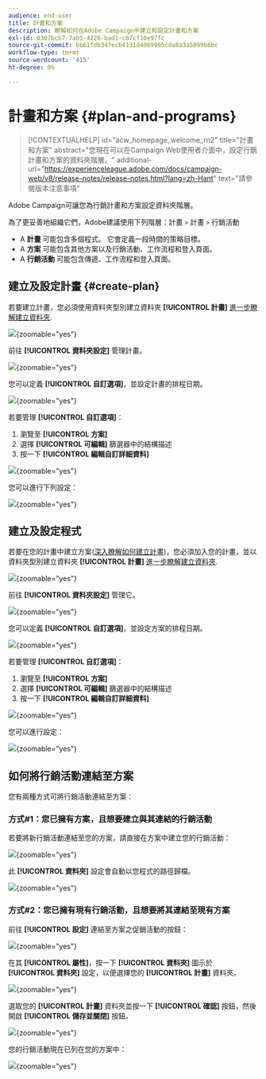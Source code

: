 ```yaml
---
audience: end-user
title: 計畫和方案
description: 瞭解如何在Adobe Campaign中建立和設定計畫和方案
exl-id: 0307bcb7-7ab5-4226-bad1-cb7cf10e97fc
source-git-commit: bb61fdb34fecb4131d4069965cda8a3a5099b6bc
workflow-type: tm+mt
source-wordcount: '415'
ht-degree: 0%

---
```


# 計畫和方案 {#plan-and-programs}

>[!CONTEXTUALHELP]
>id="acw_homepage_welcome_rn2"
>title="計畫和方案"
>abstract="您現在可以在Campaign Web使用者介面中，設定行銷計畫和方案的資料夾階層。"
>additional-url="https://experienceleague.adobe.com/docs/campaign-web/v8/release-notes/release-notes.html?lang=zh-Hant" text="請參閱版本注意事項"

Adobe Campaign可讓您為行銷計畫和方案設定資料夾階層。

為了更妥善地組織它們，Adobe建議使用下列階層：計畫 `>` 計畫 `>` 行銷活動

* A **計畫** 可能包含多個程式。 它會定義一段時間的策略目標。
* A **方案** 可能包含其他方案以及行銷活動、工作流程和登入頁面。
* A **行銷活動** 可能包含傳遞、工作流程和登入頁面。

## 建立及設定計畫 {#create-plan}

若要建立計畫，您必須使用資料夾型別建立資料夾 **[!UICONTROL 計畫]** [進一步瞭解建立資料夾](create-manage-folder.md).

![](assets/plan_create.png){zoomable="yes"}

前往 **[!UICONTROL 資料夾設定]** 管理計畫。

![](assets/plan_settings.png){zoomable="yes"}

您可以定義 **[!UICONTROL 自訂選項]**，並設定計畫的排程日期。

![](assets/plan_options.png){zoomable="yes"}

若要管理  **[!UICONTROL 自訂選項]**：

1. 瀏覽至 **[!UICONTROL 方案]**
1. 選擇 **[!UICONTROL 可編輯]** 篩選器中的結構描述
1. 按一下 **[!UICONTROL 編輯自訂詳細資料]**

![](assets/plan_edit.png){zoomable="yes"}

您可以進行下列設定：

![](assets/plan_customfields.png){zoomable="yes"}

## 建立及設定程式

若要在您的計畫中建立方案([深入瞭解如何建立計畫](#create-plan))，您必須加入您的計畫，並以資料夾型別建立資料夾 **[!UICONTROL 計畫]** [進一步瞭解建立資料夾](create-manage-folder.md).

![](assets/program_create.png){zoomable="yes"}

前往 **[!UICONTROL 資料夾設定]** 管理它。

![](assets/program_settings.png){zoomable="yes"}

您可以定義 **[!UICONTROL 自訂選項]**，並設定方案的排程日期。

![](assets/program_options.png){zoomable="yes"}

若要管理  **[!UICONTROL 自訂選項]**：

1. 瀏覽至 **[!UICONTROL 方案]**
1. 選擇 **[!UICONTROL 可編輯]** 篩選器中的結構描述
1. 按一下 **[!UICONTROL 編輯自訂詳細資料]**

![](assets/program_edit.png){zoomable="yes"}

您可以進行設定：

![](assets/program_customfields.png){zoomable="yes"}

## 如何將行銷活動連結至方案

您有兩種方式可將行銷活動連結至方案：

### 方式#1：您已擁有方案，且想要建立與其連結的行銷活動

若要將新行銷活動連結至您的方案，請直接在方案中建立您的行銷活動：

![](assets/program_campaign_create.png){zoomable="yes"}

此 **[!UICONTROL 資料夾]** 設定會自動以您程式的路徑歸檔。

![](assets/program_campaign_folder.png){zoomable="yes"}

### 方式#2：您已擁有現有行銷活動，且想要將其連結至現有方案

前往 **[!UICONTROL 設定]** 連結至方案之促銷活動的按鈕：

![](assets/campaign_settings.png){zoomable="yes"}

在其 **[!UICONTROL 屬性]**，按一下 **[!UICONTROL 資料夾]** 圖示於 **[!UICONTROL 資料夾]** 設定，以便選擇您的 **[!UICONTROL 計畫]** 資料夾。

![](assets/campaign_folder.png){zoomable="yes"}

選取您的 **[!UICONTROL 計畫]** 資料夾並按一下 **[!UICONTROL 確認]** 按鈕，然後開啟 **[!UICONTROL 儲存並關閉]** 按鈕。

![](assets/campaign_linked.png){zoomable="yes"}

您的行銷活動現在已列在您的方案中：

![](assets/campaign_in_program.png){zoomable="yes"}
